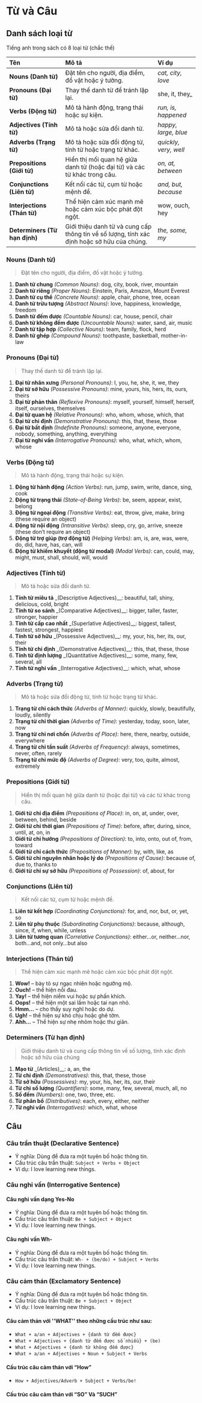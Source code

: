 # Từ và Câu

## Danh sách loại từ

Tiếng anh trong sách có 8 loại từ (chắc thế)

| Tên                           | Mô tả                                                                                      | Ví dụ                 |
| :---------------------------- | :----------------------------------------------------------------------------------------- | :-------------------- |
| __Nouns (Danh từ)__           | Đặt tên cho người, địa điểm, đồ vật hoặc ý tưởng.                                          | _cat, city, love_     |
| __Pronouns (Đại từ)__         | Thay thế danh từ để tránh lặp lại.                                                         | she, it, they_        |
| __Verbs (Động từ)__           | Mô tả hành động, trạng thái hoặc sự kiện.                                                  | _run, is, happened_   |
| __Adjectives (Tính từ)__      | Mô tả hoặc sửa đổi danh từ.                                                                | _happy, large, blue_  |
| __Adverbs (Trạng từ)__        | Mô tả hoặc sửa đổi động từ, tính từ hoặc trạng từ khác.                                    | _quickly, very, well_ |
| __Prepositions (Giới từ)__    | Hiển thị mối quan hệ giữa danh từ (hoặc đại từ) và các từ khác trong câu.                  | _on, at, between_     |
| __Conjunctions (Liên từ)__    | Kết nối các từ, cụm từ hoặc mệnh đề.                                                       | _and, but, because_   |
| __Interjections (Thán từ)__   | Thể hiện cảm xúc mạnh mẽ hoặc cảm xúc bộc phát đột ngột.                                   | wow, ouch, hey        |
| __Determiners (Từ hạn định)__ | Giới thiệu danh từ và cung cấp thông tin về số lượng, tính xác định hoặc sở hữu của chúng. | _the, some, my_       |

### Nouns (Danh từ)
> Đặt tên cho người, địa điểm, đồ vật hoặc ý tưởng.

1. __Danh từ chung__ _(Common Nouns)_: dog, city, book, river, mountain
1. __Danh từ riêng__ _(Proper Nouns)_: Einstein, Paris, Amazon, Mount Everest
1. __Danh từ cụ thể__ _(Concrete Nouns)_: apple, chair, phone, tree, ocean
1. __Danh từ trừu tượng__ _(Abstract Nouns)_: love, happiness, knowledge, freedom
1. __Danh từ đếm được__ _(Countable Nouns)_: car, house, pencil, chair
1. __Danh từ không đếm được__ _(Uncountable Nouns)_: water, sand, air, music
1. __Danh từ tập hợp__ _(Collective Nouns)_: team, family, flock, herd
1. __Danh từ ghép__ _(Compound Nouns)_: toothpaste, basketball, mother-in-law

### Pronouns (Đại từ)
> Thay thế danh từ để tránh lặp lại.

1. __Đại từ nhân xưng__ _(Personal Pronouns)_: I, you, he, she, it, we, they
1. __Đại từ sở hữu__ _(Possessive Pronouns)_: mine, yours, his, hers, its, ours, theirs
1. __Đại từ phản thân__ _(Reflexive Pronouns)_: myself, yourself, himself, herself, itself, ourselves, themselves
1. __Đại từ quan hệ__ _(Relative Pronouns)_: who, whom, whose, which, that
1. __Đại từ chỉ định__ _(Demonstrative Pronouns)_: this, that, these, those
1. __Đại từ bất định__ _(Indefinite Pronouns)_: someone, anyone, everyone, nobody, something, anything, everything
1. __Đại từ nghi vấn__ _(Interrogative Pronouns)_: who, what, which, whom, whose

### Verbs (Động từ)
> Mô tả hành động, trạng thái hoặc sự kiện.

1. __Động từ hành động__ _(Action Verbs)_: run, jump, swim, write, dance, sing, cook
1. __Động từ trạng thái__ _(State-of-Being Verbs)_: be, seem, appear, exist, belong
1. __Động từ ngoại động__ _(Transitive Verbs)_: eat, throw, give, make, bring (these require an object)
1. __Động từ nội động__ _(Intransitive Verbs)_: sleep, cry, go, arrive, sneeze (these don’t require an object)
1. __Động từ trợ giúp (trợ động từ)__ _(Helping Verbs)_: am, is, are, was, were, do, did, have, has, can, will
1. __Động từ khiếm khuyết (động từ modal)__ _(Modal Verbs)_: can, could, may, might, must, shall, should, will, would

### Adjectives (Tính từ)
> Mô tả hoặc sửa đổi danh từ.

1. __Tính từ miêu tả__ _(Descriptive Adjectives)__: beautiful, tall, shiny, delicious, cold, bright
1. __Tính từ so sánh__ _(Comparative Adjectives)__: bigger, taller, faster, stronger, happier
1. __Tính từ cấp cao nhất__ _(Superlative Adjectives)__: biggest, tallest, fastest, strongest, happiest
1. __Tính từ sở hữu__ _(Possessive Adjectives)__: my, your, his, her, its, our, their
1. __Tính từ chỉ định__ _(Demonstrative Adjectives)__: this, that, these, those
1. __Tính từ định lượng__ _(Quantitative Adjectives)__: some, many, few, several, all
1. __Tính từ nghi vấn__ _(Interrogative Adjectives)__: which, what, whose

### Adverbs (Trạng từ)
> Mô tả hoặc sửa đổi động từ, tính từ hoặc trạng từ khác.

1. __Trạng từ chỉ cách thức__ _(Adverbs of Manner)_: quickly, slowly, beautifully, loudly, silently
1. __Trạng từ chỉ thời gian__ _(Adverbs of Time)_: yesterday, today, soon, later, now
1. __Trạng từ chỉ nơi chốn__ _(Adverbs of Place)_: here, there, nearby, outside, everywhere
1. __Trạng từ chỉ tần suất__ _(Adverbs of Frequency)_: always, sometimes, never, often, rarely
1. __Trạng từ chỉ mức độ__ _(Adverbs of Degree)_: very, too, quite, almost, extremely

### Prepositions (Giới từ)
> Hiển thị mối quan hệ giữa danh từ (hoặc đại từ) và các từ khác trong câu.

1. __Giới từ chỉ địa điểm__ _(Prepositions of Place)_: in, on, at, under, over, between, behind, beside
1. __Giới từ chỉ thời gian__ _(Prepositions of Time)_: before, after, during, since, until, at, on, in
1. __Giới từ chỉ hướng__ _(Prepositions of Direction)_: to, into, onto, out of, from, toward
1. __Giới từ chỉ cách thức__ _(Prepositions of Manner)_: by, with, like, as
1. __Giới từ chỉ nguyên nhân hoặc lý do__ _(Prepositions of Cause)_: because of, due to, thanks to
1. __Giới từ chỉ sự sở hữu__ _(Prepositions of Possession)_: of, about, for

### Conjunctions (Liên từ)
> Kết nối các từ, cụm từ hoặc mệnh đề.

1. __Liên từ kết hợp__ _(Coordinating Conjunctions)_: for, and, nor, but, or, yet, so
1. __Liên từ phụ thuộc__ _(Subordinating Conjunctions)_: because, although, since, if, when, while, unless
1. __Liên từ tương quan__ _(Correlative Conjunctions)_: either...or, neither...nor, both...and, not only...but also

### Interjections (Thán từ)
> Thể hiện cảm xúc mạnh mẽ hoặc cảm xúc bộc phát đột ngột.

1. __Wow!__ – bày tỏ sự ngạc nhiên hoặc ngưỡng mộ.
1. __Ouch!__ – thể hiện nỗi đau.
1. __Yay!__ – thể hiện niềm vui hoặc sự phấn khích.
1. __Oops!__ – thể hiện một sai lầm hoặc tai nạn nhỏ.
1. __Hmm...__ – cho thấy suy nghĩ hoặc do dự.
1. __Ugh!__ – thể hiện sự khó chịu hoặc ghê tởm.
1. __Ahh...__ – Thể hiện sự nhẹ nhõm hoặc thư giãn.


### Determiners (Từ hạn định)
> Giới thiệu danh từ và cung cấp thông tin về số lượng, tính xác định hoặc sở hữu của chúng

1. __Mạo từ__ _(Articles)__: a, an, the
2. __Từ chỉ định__ _(Demonstratives)_: this, that, these, those
3. __Từ sở hữu__ _(Possessives)_: my, your, his, her, its, our, their
4. __Từ chỉ số lượng__ _(Quantifiers)_: some, many, few, several, much, all, no
5. __Số đếm__ _(Numbers)_: one, two, three, etc.
6. __Từ phân bổ__ _(Distributives)_: each, every, either, neither
7. __Từ nghi vấn__ _(Interrogatives)_: which, what, whose

## Câu

### Câu trần thuật (Declarative Sentence)

- Ý nghĩa: Dùng để đưa ra một tuyên bố hoặc thông tin.
- Cấu trúc câu trần thuật: `Subject + Verbs + Object`
- Ví dụ: I love learning new things.

### Câu nghi vấn (Interrogative Sentence)

#### Câu nghi vấn dạng Yes-No
- Ý nghĩa: Dùng để đưa ra một tuyên bố hoặc thông tin.
- Cấu trúc câu trần thuật: `Be + Subject + Object`
- Ví dụ: I love learning new things.

#### Câu nghi vấn Wh-
- Ý nghĩa: Dùng để đưa ra một tuyên bố hoặc thông tin.
- Cấu trúc câu trần thuật: `Wh- + (be/do) + Subject + Verbs`
- Ví dụ: I love learning new things.

### Câu cảm thán (Exclamatory Sentence)
- Ý nghĩa: Dùng để đưa ra một tuyên bố hoặc thông tin.
- Cấu trúc câu trần thuật: `Be + Subject + Object`
- Ví dụ: I love learning new things.

#### Câu cảm thán với ''WHAT'' theo những cấu trúc như sau:

- `What + a/an + Adjectives + {danh từ đếm được}`
- `What + Adjectives + {danh từ đếm được số nhiều} + (be)`
- `What + Adjectives + {danh từ không đếm được}`
- `What + a/an + Adjectives + Noun + Subject + Verbs`

#### Cấu trúc câu cảm thán với “How”

- `How + Adjectives/Adverb + Subject + Verbs/be!`

#### Cấu trúc câu cảm thán với “SO” Và “SUCH”
